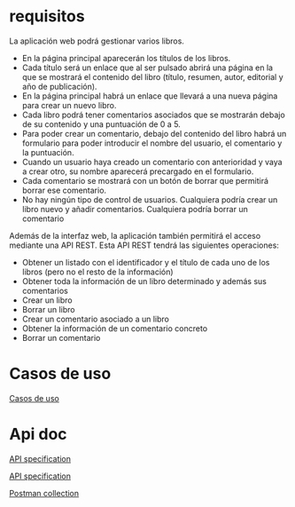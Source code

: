 # requisitos

La aplicación web podrá gestionar varios libros.
* En la página principal aparecerán los títulos de los libros.
* Cada título será un enlace que al ser pulsado abrirá una página en la que se mostrará el contenido del libro (título, resumen, autor, editorial y año de publicación).
* En la página principal habrá un enlace que llevará a una nueva página para crear un nuevo libro.
* Cada libro podrá tener comentarios asociados que se mostrarán debajo de su contenido y una puntuación de 0 a 5.
* Para poder crear un comentario, debajo del contenido del libro habrá un formulario para poder introducir el nombre del usuario, el comentario y la puntuación.
* Cuando un usuario haya creado un comentario con anterioridad y vaya a crear otro, su nombre aparecerá precargado en el formulario.
* Cada comentario se mostrará con un botón de borrar que permitirá borrar ese comentario.
* No hay ningún tipo de control de usuarios. Cualquiera podría crear un libro nuevo y añadir comentarios. Cualquiera podría borrar un comentario

Además de la interfaz web, la aplicación también permitirá el acceso mediante una API REST. Esta API REST tendrá las siguientes operaciones:
* Obtener un listado con el identificador y el título de cada uno de los libros (pero no el resto de la información)
* Obtener toda la información de un libro determinado y además sus comentarios
* Crear un libro
* Borrar un libro
* Crear un comentario asociado a un libro
* Obtener la información de un comentario concreto
* Borrar un comentario

# Casos de uso
[Casos de uso](doc/usecases.puml)


# Api doc
[API specification](api-docs/api-docs.yaml)

[API specification](api-docs/api-docs.html)

[Postman collection](OpenAPI.postman_collection.json)
